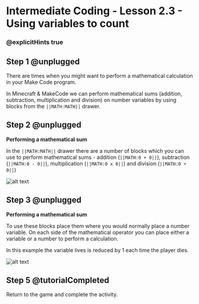 # Intermediate Coding - Lesson 2.3 - Using variables to count

### @explicitHints true

## Step 1 @unplugged
There are times when you might want to perform a mathematical calculation in your Make Code program.

In Minecraft & MakeCode we can perform mathematical sums (addition, subtraction, multiplication and division) on number variables by using blocks from the ``||MATH:MATH||`` drawer.

## Step 2 @unplugged
**Performing a mathematical sum**

In the ``||MATH:MATH||`` drawer there are a number of blocks which you can use to perform mathematical sums - addition (``||MATH:0 + 0||``), subtraction (``||MATH:0 - 0||``), multiplication (``||MATH:0 x 0||``) and division (``||MATH:0 ÷ 0||``)

![alt text](https://intermediate.codingcredentials.com/Lesson2/2.3/images/1-Math.jpg?raw=true "Math")

## Step 3 @unplugged
**Performing a mathematical sum**

To use these blocks place them where you would normally place a number variable. On each side of the mathematical operator you can place either a variable or a number to perform a calculation.

In this example the variable lives is reduced by 1 each time the player dies.

![alt text](https://intermediate.codingcredentials.com/Lesson2/2.3/images/2-Math.png?raw=true "Math")


## Step 5 @tutorialCompleted
Return to the game and complete the activity.